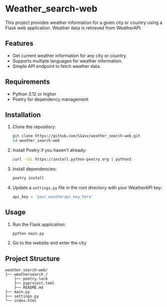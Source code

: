 # Weather_search-web

This project provides weather information for a given city or country using a Flask web application. Weather data is retrieved from WeatherAPI.

## Features

- Get current weather information for any city or country.
- Supports multiple languages for weather information.
- Simple API endpoint to fetch weather data.

## Requirements

- Python 3.12 or higher
- Poetry for dependency management

## Installation

1. Clone the repository:

    ```bash
    git clone https://github.com/S1avv/weather_search-web.git
    cd weather_search-web
    ```

2. Install Poetry if you haven't already:

    ```bash
    curl -sSL https://install.python-poetry.org | python3 -
    ```

3. Install dependencies:

    ```bash
    poetry install
    ```

4. Update a `settings.py` file in the root directory with your WeatherAPI key:

    ```python
    api_key = 'your_weatherapi_key_here'
    ```

## Usage

1. Run the Flask application:

    ```bash
    python main.py
    ```

2. Go to the website and enter the city

## Project Structure

```plaintext
weather_search-web/
├── weathersearch /
    ├── poetry.lock
    ├── pyproject.toml
    ├── README.md
├── main.py
├── settings.py
└── index.html
